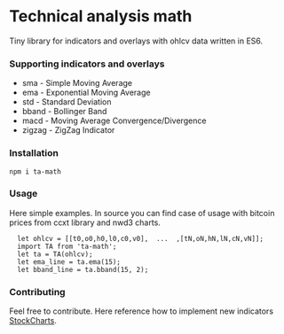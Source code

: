 Technical analysis math
=========

Tiny library for indicators and overlays with ohlcv data written in ES6.

### Supporting indicators and overlays

* sma     -   Simple Moving Average
* ema     -   Exponential Moving Average
* std     -   Standard Deviation
* bband   -   Bollinger Band
* macd    -   Moving Average Convergence/Divergence
* zigzag  -   ZigZag Indicator

### Installation

`npm i ta-math`

### Usage

Here simple examples. In source you can find case of usage with bitcoin prices from ccxt library and nwd3 charts.
```
  let ohlcv = [[t0,o0,h0,l0,c0,v0],  ...  ,[tN,oN,hN,lN,cN,vN]];
  import TA from 'ta-math';
  let ta = TA(ohlcv);
  let ema_line = ta.ema(15);
  let bband_line = ta.bband(15, 2);  
```

### Contributing

Feel free to contribute. Here reference how to implement new indicators [StockCharts](http://stockcharts.com/school/doku.php?id=chart_school:technical_indicators).

